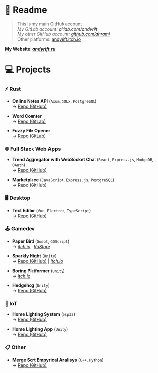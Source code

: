 # 📖 Readme

> This is my main GitHub account<br>
> _My GitLab account: [gitlab.com/andyrift](https://gitlab.com/andyrift)_<br>
> _My other GitHub account: [github.com/ahrami](https://github.com/ahrami)_<br>
> Other platforms: [andyrift.itch.io](https://andyrift.itch.io)

**My Website**: [***andyrift.ru***](https://andyrift.ru)

# 💻 Projects

### ⚡ Rust

- **Online Notes API** (`Axum`, `SQLx`, `PostgreSQL`)<br>
-> [Repo (GitHub)](https://github.com/andyrift/rs-notes)

- **Word Counter**<br>
-> [Repo (GitLab)](https://gitlab.com/andyrift/rs-count)

- **Fuzzy File Opener**<br>
-> [Repo (GitLab)](https://gitlab.com/andyrift/fuzzy-open)

### 🌐 Full Stack Web Apps

- **Trend Aggregator with WebSocket Chat** (`React`, `Express.js`, `ModgoDB`, `OAuth`)<br>
-> [Repo (GitHub)](https://github.com/andyrift/lamet)

- **Marketplace** (`JavaScript`, `Express.js`, `PostgreSQL`)<br>
-> [Repo (GitHub)](https://github.com/andyrift/apple-sause)

### 🖥️ Desktop

- **Text Editor** (`Vue`, `Electron`, `TypeScript`)<br>
-> [Repo (GitHub)](https://github.com/andyrift/better-text-editor)

### 🕹️ Gamedev

- **Paper Bird** (`Godot`, `GDScript`)<br>
-> [_itch.io_](https://andyrift.itch.io/paper-bird) | [_RuStore_](https://apps.rustore.ru/app/ru.andyrift.paperbird)

- **Sparkly Night** (`Unity`)<br>
-> [Repo (GitHub)](https://github.com/andyrift/sparkly-night) | [_itch.io_](https://andyrift.itch.io/sparkly-night)

- **Boring Platformer** (`Unity`)<br>
-> [_itch.io_](https://andyrift.itch.io/boring-platformer)

- **Hedgehog** (`Unity`)<br>
-> [Repo (GitHub)](https://github.com/ahrami/hedgehog)

### 🔌 IoT

- **Home Lighting System** (`esp32`)<br>
-> [Repo (GitHub)](https://github.com/andyrift/home-lighting-system)

- **Home Lighting App** (`Unity`)<br>
-> [Repo (GitHub)](https://github.com/andyrift/home-lighting-app)

### 📋 Other

- **Merge Sort Empyrical Analisys** (`C++`, `Python`)<br>
-> [Repo (GitHub)](https://github.com/andyrift/merge-sort)

